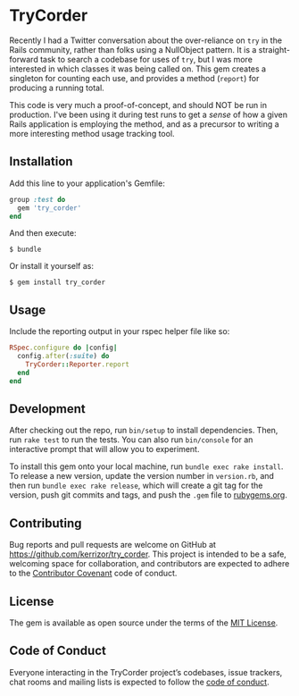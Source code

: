 # TryCorder

Recently I had a Twitter conversation about the over-reliance on `try` in the Rails community, rather than folks using a NullObject pattern. It is a straight-forward task to search a codebase for uses of `try`, but I was more interested in which classes it was being called on. This gem creates a singleton for counting each use, and provides a method (`report`) for producing a running total.

This code is very much a proof-of-concept, and should NOT be run in production. I've been using it during test runs to get a _sense_ of how a given Rails application is employing the method, and as a precursor to writing a more interesting method usage tracking tool.

## Installation

Add this line to your application's Gemfile:

```ruby
group :test do
  gem 'try_corder'
end
```

And then execute:

    $ bundle

Or install it yourself as:

    $ gem install try_corder

## Usage

Include the reporting output in your rspec helper file like so:

```ruby
RSpec.configure do |config|
  config.after(:suite) do
    TryCorder::Reporter.report
  end
end
```

## Development

After checking out the repo, run `bin/setup` to install dependencies. Then, run `rake test` to run the tests. You can also run `bin/console` for an interactive prompt that will allow you to experiment.

To install this gem onto your local machine, run `bundle exec rake install`. To release a new version, update the version number in `version.rb`, and then run `bundle exec rake release`, which will create a git tag for the version, push git commits and tags, and push the `.gem` file to [rubygems.org](https://rubygems.org).

## Contributing

Bug reports and pull requests are welcome on GitHub at https://github.com/kerrizor/try_corder. This project is intended to be a safe, welcoming space for collaboration, and contributors are expected to adhere to the [Contributor Covenant](http://contributor-covenant.org) code of conduct.

## License

The gem is available as open source under the terms of the [MIT License](https://opensource.org/licenses/MIT).

## Code of Conduct

Everyone interacting in the TryCorder project’s codebases, issue trackers, chat rooms and mailing lists is expected to follow the [code of conduct](https://github.com/kerrizor/try_corder/blob/master/CODE_OF_CONDUCT.md).
